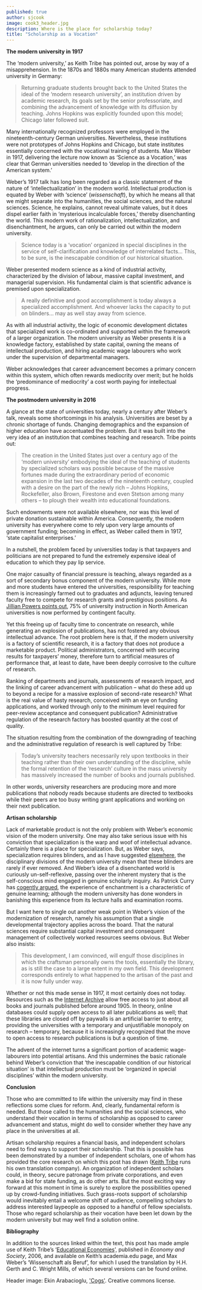 ```yaml
---
published: true
author: sjcook
image: cook3_header.jpg
description: Where is the place for scholarship today?
title: "Scholarship as a Vocation"
---
```

**The modern university in 1917**  

The ‘modern university,’ as Keith Tribe has pointed out, arose by way of a misapprehension. In the 1870s and 1880s many American students attended university in Germany:  

>Returning graduate students brought back to the United States the ideal of the ‘modern research university’, an institution driven by academic research, its goals set by the senior professoriate, and combining the advancement of knowledge with its diffusion by teaching. Johns Hopkins was explicitly founded upon this model; Chicago later followed suit.

Many internationally recognized professors were employed in the nineteenth-century German universities. Nevertheless, these institutions were not prototypes of Johns Hopkins and Chicago, but state institutes essentially concerned with the vocational training of students. Max Weber in 1917, delivering the lecture now known as ‘Science as a Vocation,’ was clear that German universities needed to ‘develop in the direction of the American system.’

Weber’s 1917 talk has long been regarded as a classic statement of the nature of ‘intellectualization’ in the modern world. Intellectual production is equated by Weber with ‘science’ (*wissenschaft*), by which he means all that we might separate into the humanities, the social sciences, and the natural sciences. Science, he explains, cannot reveal ultimate values, but it does dispel earlier faith in ‘mysterious incalculable forces,’ thereby disenchanting the world. This modern work of rationalization, intellectualization, and disenchantment, he argues, can only be carried out within the modern university.  

>Science today is a ‘vocation’ organized in special disciplines in the service of self-clarification and knowledge of interrelated facts… This, to be sure, is the inescapable condition of our historical situation.

Weber presented modern science as a kind of industrial activity, characterized by the division of labour, massive capital investment, and managerial supervision. His fundamental claim is that scientific advance is premised upon specialization.

>A really definitive and good accomplishment is today always a specialized accomplishment. And whoever lacks the capacity to put on blinders… may as well stay away from science.

As with all industrial activity, the logic of economic development dictates that specialized work is co-ordinated and supported within the framework of a larger organization. The modern university as Weber presents it is a knowledge factory, established by state capital, owning the means of intellectual production, and hiring academic wage labourers who work under the supervision of departmental managers.

Weber acknowledges that career advancement becomes a primary concern within this system, which often rewards mediocrity over merit; but he holds the ‘predominance of mediocrity’ a cost worth paying for intellectual progress.

**The postmodern university in 2016**  

A glance at the state of universities today, nearly a century after Weber’s talk, reveals some shortcomings in his analysis. Universities are beset by a chronic shortage of funds. Changing demographics and the expansion of higher education have accentuated the problem. But it was built into the very idea of an institution that combines teaching and research. Tribe points out:

>The creation in the United States just over a century ago of the ‘modern university’ embodying the ideal of the teaching of students by specialized scholars was possible because of the massive fortunes made during the extraordinary period of economic expansion in the last two decades of the nineteenth century, coupled with a desire on the part of the newly rich – Johns Hopkins, Rockefeller, also Brown, Firestone and even Stetson among many others – to plough their wealth into educational foundations.

Such endowments were not available elsewhere, nor was this level of private donation sustainable within America. Consequently, the modern university has everywhere come to rely upon very large amounts of government funding; becoming in effect, as Weber called them in 1917, ‘state capitalist enterprises.’ 

In a nutshell, the problem faced by universities today is that taxpayers and politicians are not prepared to fund the extremely expensive ideal of education to which they pay lip service.

One major casualty of financial pressure is teaching, always regarded as a sort of secondary bonus component of the modern university. While more and more students have entered the universities, responsibility for teaching them is increasingly farmed out to graduates and adjuncts, leaving tenured faculty free to compete for research grants and prestigious positions. As [Jillian Powers points out](http://roundedglobe.github.io/consciously-uncoupling-from-academia/), 75% of university instruction in North American universities is now performed by contingent faculty.

Yet this freeing up of faculty time to concentrate on research, while generating an explosion of publications, has not fostered any obvious intellectual advance. The root problem here is that, if the modern university is a factory of scientific research, it is a factory that does not produce a marketable product. Political administrators, concerned with securing results for taxpayers’ money, therefore turn to artificial measures of performance that, at least to date, have been deeply corrosive to the culture of research.

Ranking of departments and journals, assessments of research impact, and the linking of career advancement with publication – what do these add up to beyond a recipe for a massive explosion of second-rate research? What is the real value of hasty research, conceived with an eye on funding applications, and worked through only to the minimum level required for peer-review acceptance and consequent publication? Administrative regulation of the research factory has boosted quantity at the cost of quality.

The situation resulting from the combination of the downgrading of teaching and the administrative regulation of research is well captured by Tribe:

>Today’s university teachers necessarily rely upon textbooks in their teaching rather than their own understanding of the discipline, while the formal retention of the ‘research’ culture in the mass university has massively increased the number of books and journals published. 

In other words, university researchers are producing more and more publications that nobody reads because students are directed to textbooks while their peers are too busy writing grant applications and working on their next publication.


**Artisan scholarship**  

Lack of marketable product is not the only problem with Weber’s economic vision of the modern university. One may also take serious issue with his conviction that specialization is the warp and woof of intellectual advance. Certainly there is a place for specialization. But, as Weber says, specialization requires blinders, and as I have suggested [elsewhere](http://roundedglobe.github.io/reflections-on-the-modern-university/), the disciplinary divisions of the modern university mean that these blinders are rarely if ever removed. And Weber’s idea of a disenchanted world is curiously un-self-reflexive, passing over the inherent mystery that is the self-conscious mind engaged in genuine scholarly inquiry. As Patrick Curry has [cogently argued](http://roundedglobe.github.io/the-enchantment-of-learning/), the experience of enchantment is a characteristic of genuine learning; although the modern university has done wonders in banishing this experience from its lecture halls and examination rooms.

But I want here to single out another weak point in Weber’s vision of the modernization of research, namely his assumption that a single developmental trajectory applies across the board. That the natural sciences require substantial capital investment and consequent management of collectively worked resources seems obvious. But Weber also insists:

>This development, I am convinced, will engulf those disciplines in which the craftsman personally owns the tools, essentially the library, as is still the case to a large extent in my own field. This development corresponds entirely to what happened to the artisan of the past and it is now fully under way.

Whether or not this made sense in 1917, it most certainly does not today. Resources such as the [Internet Archive](https://archive.org/details/texts) allow free access to just about all books and journals published before around 1905. In theory, online databases could supply open access to all later publications as well; that these libraries are closed off by paywalls is an artificial barrier to entry, providing the universities with a temporary and unjustifiable monopoly on research – temporary, because it is increasingly recognized that the move to open access to research publications is but a question of time.

The advent of the internet turns a significant portion of academic wage-labourers into potential artisans. And this undermines the basic rationale behind Weber’s conviction that ‘the inescapable condition of our historical situation’ is that intellectual production must be ‘organized in special disciplines’ within the modern university.

**Conclusion**  

Those who are committed to life within the university may find in these reflections some clues for reform. And, clearly, fundamental reform is needed. But those called to the humanities and the social sciences, who understand their vocation in terms of scholarship as opposed to career advancement and status, might do well to consider whether they have any place in the universities at all.

Artisan scholarship requires a financial basis, and independent scholars need to find ways to support their scholarship. That this is possible has been demonstrated by a number of independent scholars, one of whom has provided the core research on which this post has drawn ([Keith Tribe](http://keithtribe.co.uk/translation/) runs his own translation company). An organization of independent scholars could, in theory, secure patronage from private corporations, and even make a bid for state funding, as do other arts. But the most exciting way forward at this moment in time is surely to explore the possibilities opened up by crowd-funding initiatives. Such grass-roots support of scholarship would inevitably entail a welcome shift of audience, compelling scholars to address interested laypeople as opposed to a handful of fellow specialists. Those who regard scholarship as their vocation have been let down by the modern university but may well find a solution online.

**Bibliography**  

In addition to the sources linked within the text, this post has made ample use of Keith Tribe’s ‘[Educational Economies]( https://www.academia.edu/7288614/Educational_Economies)’, published in *Economy and Society*, 2006, and available on Keith’s academia.edu page, and Max Weber’s ‘Wissenschaft als Beruf’, for which I used the translation by H.H. Gerth and C. Wright Mills, of which several versions can be found online.


Header image: Ekin Arabacioglu, ['Cogs'](https://www.flickr.com/photos/ekinarabaci/3477405030/). Creative commons license.